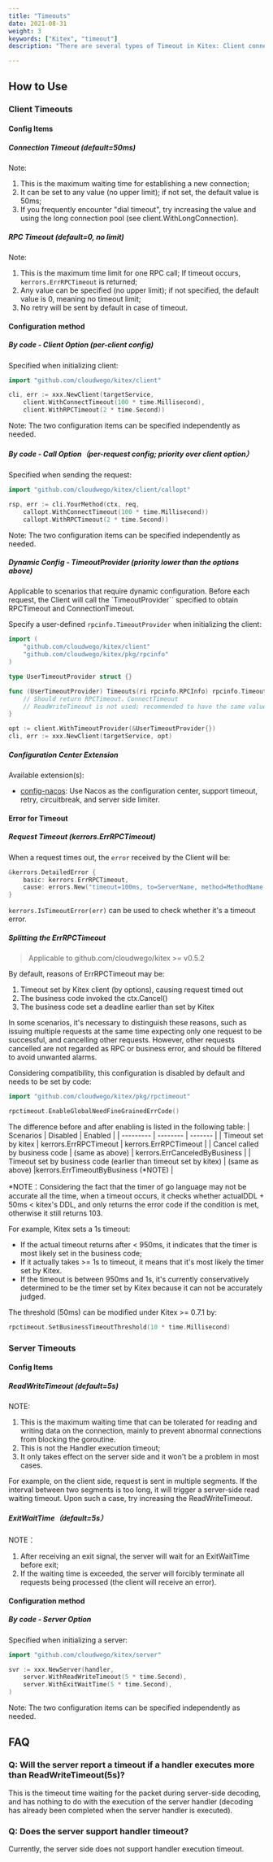 ```yaml
---
title: "Timeouts"
date: 2021-08-31
weight: 3
keywords: ["Kitex", "timeout"]
description: "There are several types of Timeout in Kitex: Client connection timeout, Client RPC timeout, Server read/write timeout, and Server exit timeout."

---
```


## How to Use

### Client Timeouts

#### Config Items

##### Connection Timeout (default=50ms)

Note:
1. This is the maximum waiting time for establishing a new connection;
2. It can be set to any value (no upper limit); if not set, the default value is 50ms;
3. If you frequently encounter "dial timeout", try increasing the value and using the long connection pool (see client.WithLongConnection).

##### RPC Timeout (default=0, no limit)

Note:
1. This is the maximum time limit for one RPC call; If timeout occurs, `kerrors.ErrRPCTimeout` is returned;
2. Any value can be specified (no upper limit); if not specified, the default value is 0, meaning no timeout limit;
3. No retry will be sent by default in case of timeout.

#### Configuration method

##### By code - Client Option (per-client config)

Specified when initializing client:
```go
import "github.com/cloudwego/kitex/client"

cli, err := xxx.NewClient(targetService,
    client.WithConnectTimeout(100 * time.Millisecond),
    client.WithRPCTimeout(2 * time.Second))
```
Note: The two configuration items can be specified independently as needed.

##### By code - Call Option（per-request config; priority over client option）

Specified when sending the request:
```go
import "github.com/cloudwego/kitex/client/callopt"

rsp, err := cli.YourMethod(ctx, req, 
    callopt.WithConnectTimeout(100 * time.Millisecond))
    callopt.WithRPCTimeout(2 * time.Second))
```
Note: The two configuration items can be specified independently as needed.

##### Dynamic Config - TimeoutProvider (priority lower than the options above)

Applicable to scenarios that require dynamic configuration. Before each request, the Client will call the `TimeoutProvider`` specified to obtain RPCTimeout and ConnectionTimeout.

Specify a user-defined `rpcinfo.TimeoutProvider` when initializing the client:
```go
import (
    "github.com/cloudwego/kitex/client"
    "github.com/cloudwego/kitex/pkg/rpcinfo"
)

type UserTimeoutProvider struct {}

func (UserTimeoutProvider) Timeouts(ri rpcinfo.RPCInfo) rpcinfo.Timeouts {
    // Should return RPCTimeout、ConnectTimeout
    // ReadWriteTimeout is not used; recommended to have the same value as RPCTimeout
}

opt := client.WithTimeoutProvider(&UserTimeoutProvider{})
cli, err := xxx.NewClient(targetService, opt)
```

##### Configuration Center Extension

Available extension(s):
- [config-nacos](https://github.com/kitex-contrib/config-nacos): Use Nacos as the configuration center, support timeout, retry, circuitbreak, and server side limiter.

#### Error for Timeout

##### Request Timeout (kerrors.ErrRPCTimeout)

When a request times out, the `error` received by the Client will be:
```go
&kerrors.DetailedError {
    basic: kerrors.ErrRPCTimeout,
    cause: errors.New("timeout=100ms, to=ServerName, method=MethodName, location=kitex.rpcTimeoutMW, remote=0.0.0.0:8888"),
}
```

`kerrors.IsTimeoutError(err)` can be used to check whether it's a timeout error.

##### Splitting the ErrRPCTimeout

> Applicable to github.com/cloudwego/kitex >= v0.5.2

By default, reasons of ErrRPCTimeout may be:

1. Timeout set by Kitex client (by options), causing request timed out
2. The business code invoked the ctx.Cancel()
3. The business code set a deadline earlier than set by Kitex

In some scenarios, it's necessary to distinguish these reasons, such as issuing multiple requests at the same time expecting only one request to be successful, and cancelling other requests. However, other requests cancelled are not regarded as RPC or business error, and should be filtered to avoid unwanted alarms.

Considering compatibility, this configuration is disabled by default and needs to be set by code:
```go
import "github.com/cloudwego/kitex/pkg/rpctimeout"

rpctimeout.EnableGlobalNeedFineGrainedErrCode()
```

The difference before and after enabling is listed in the following table:
| Scenarios | Disabled | Enabled |
| --------- | -------- | ------- |
| Timeout set by kitex | kerrors.ErrRPCTimeout | kerrors.ErrRPCTimeout |
| Cancel called by business code | (same as above) | kerrors.ErrCanceledByBusiness |
| Timeout set by business code (earlier than timeout set by kitex) | (same as above) |kerrors.ErrTimeoutByBusiness (\*NOTE) |

\*NOTE：Considering the fact that the timer of go language may not be accurate all the time, when a timeout occurs, it checks whether actualDDL + 50ms < kitex's DDL, and only returns the error code if the condition is met, otherwise it still returns 103.

For example, Kitex sets a 1s timeout:

- If the actual timeout returns after < 950ms, it indicates that the timer is most likely set in the business code;
- If it actually takes >= 1s to timeout, it means that it's most likely the timer set by Kitex.
- If the timeout is between 950ms and 1s, it's currently conservatively determined to be the timer set by Kitex because it can not be accurately judged.

The threshold (50ms) can be modified under Kitex >= 0.7.1 by:
```go
rpctimeout.SetBusinessTimeoutThreshold(10 * time.Millisecond)
```

### Server Timeouts

#### Config Items

##### ReadWriteTimeout (default=5s)

NOTE:
1. This is the maximum waiting time that can be tolerated for reading and writing data on the connection, mainly to prevent abnormal connections from blocking the goroutine.
2. This is not the Handler execution timeout;
3. It only takes effect on the server side and it won't be a problem in most cases.

For example, on the client side, request is sent in multiple segments. If the interval between two segments is too long, it will trigger a server-side read waiting timeout. Upon such a case, try increasing the ReadWriteTimeout.

##### ExitWaitTime（default=5s）

NOTE：
1. After receiving an exit signal, the server will wait for an ExitWaitTime before exit;
2. If the waiting time is exceeded, the server will forcibly terminate all requests being processed (the client will receive an error).

#### Configuration method

##### By code - Server Option

Specified when initializing a server:
```go
import "github.com/cloudwego/kitex/server"

svr := xxx.NewServer(handler,
    server.WithReadWriteTimeout(5 * time.Second),
    server.WithExitWaitTime(5 * time.Second),
)
```
Note: The two configuration items can be specified independently as needed.

## FAQ

### Q: Will the server report a timeout if a handler executes more than ReadWriteTimeout(5s)?

This is the timeout time waiting for the packet during server-side decoding, and has nothing to do with the execution of the server handler (decoding has already been completed when the server handler is executed).

### Q: Does the server support handler timeout?

Currently, the server side does not support handler execution timeout.